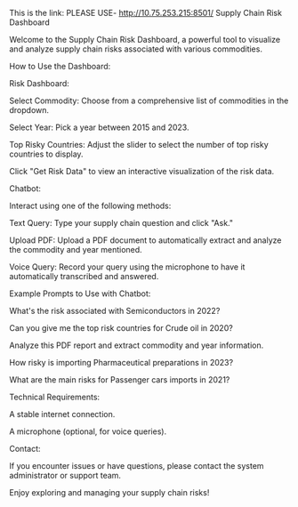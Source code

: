 This is the link: PLEASE USE- http://10.75.253.215:8501/
Supply Chain Risk Dashboard

Welcome to the Supply Chain Risk Dashboard, a powerful tool to visualize and analyze supply chain risks associated with various commodities.

How to Use the Dashboard:

Risk Dashboard:

Select Commodity: Choose from a comprehensive list of commodities in the dropdown.

Select Year: Pick a year between 2015 and 2023.

Top Risky Countries: Adjust the slider to select the number of top risky countries to display.

Click "Get Risk Data" to view an interactive visualization of the risk data.

Chatbot:

Interact using one of the following methods:

Text Query: Type your supply chain question and click "Ask."

Upload PDF: Upload a PDF document to automatically extract and analyze the commodity and year mentioned.

Voice Query: Record your query using the microphone to have it automatically transcribed and answered.

Example Prompts to Use with Chatbot:

What's the risk associated with Semiconductors in 2022?

Can you give me the top risk countries for Crude oil in 2020?

Analyze this PDF report and extract commodity and year information.

How risky is importing Pharmaceutical preparations in 2023?

What are the main risks for Passenger cars imports in 2021?

Technical Requirements:

A stable internet connection.

A microphone (optional, for voice queries).

Contact:

If you encounter issues or have questions, please contact the system administrator or support team.

Enjoy exploring and managing your supply chain risks! 

